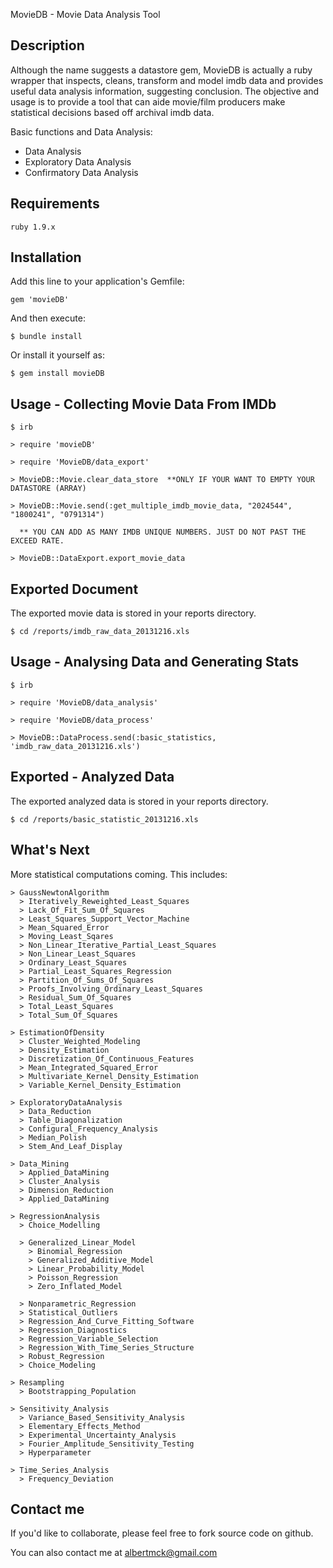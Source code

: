  MovieDB - Movie Data Analysis Tool

## Description

Although the name suggests a datastore gem, MovieDB is actually a ruby wrapper that inspects, cleans, transform and model imdb data and provides useful data analysis information, suggesting conclusion.  The objective and usage is to provide a tool that can aide movie/film producers make statistical decisions based off archival imdb data.

Basic functions and Data Analysis:
* Data Analysis
* Exploratory Data Analysis
* Confirmatory Data Analysis

## Requirements
  
    ruby 1.9.x

## Installation

Add this line to your application's Gemfile:

    gem 'movieDB'

And then execute:

    $ bundle install

Or install it yourself as:

    $ gem install movieDB

## Usage - Collecting Movie Data From IMDb

    $ irb

    > require 'movieDB'
   
    > require 'MovieDB/data_export'

    > MovieDB::Movie.clear_data_store  **ONLY IF YOUR WANT TO EMPTY YOUR DATASTORE (ARRAY)
  
    > MovieDB::Movie.send(:get_multiple_imdb_movie_data, "2024544", "1800241", "0791314")  

      ** YOU CAN ADD AS MANY IMDB UNIQUE NUMBERS. JUST DO NOT PAST THE EXCEED RATE.

    > MovieDB::DataExport.export_movie_data

## Exported Document

The exported movie data is stored in your reports directory.

    $ cd /reports/imdb_raw_data_20131216.xls

## Usage - Analysing Data and Generating Stats

    $ irb

    > require 'MovieDB/data_analysis'

    > require 'MovieDB/data_process'

    > MovieDB::DataProcess.send(:basic_statistics, 'imdb_raw_data_20131216.xls')

## Exported - Analyzed Data 

The exported analyzed data is stored in your reports directory.

    $ cd /reports/basic_statistic_20131216.xls

## What's Next

 More statistical computations coming. This includes:

    > GaussNewtonAlgorithm 
      > Iteratively_Reweighted_Least_Squares 
      > Lack_Of_Fit_Sum_Of_Squares 
      > Least_Squares_Support_Vector_Machine 
      > Mean_Squared_Error 
      > Moving_Least_Sqares 
      > Non_Linear_Iterative_Partial_Least_Squares 
      > Non_Linear_Least_Squares 
      > Ordinary_Least_Squares 
      > Partial_Least_Squares_Regression 
      > Partition_Of_Sums_Of_Squares 
      > Proofs_Involving_Ordinary_Least_Squares 
      > Residual_Sum_Of_Squares 
      > Total_Least_Squares 
      > Total_Sum_Of_Squares 
    
    > EstimationOfDensity
      > Cluster_Weighted_Modeling 
      > Density_Estimation 
      > Discretization_Of_Continuous_Features 
      > Mean_Integrated_Squared_Error 
      > Multivariate_Kernel_Density_Estimation 
      > Variable_Kernel_Density_Estimation 
    
    > ExploratoryDataAnalysis
      > Data_Reduction 
      > Table_Diagonalization 
      > Configural_Frequency_Analysis 
      > Median_Polish 
      > Stem_And_Leaf_Display 
    
    > Data_Mining
      > Applied_DataMining 
      > Cluster_Analysis 
      > Dimension_Reduction 
      > Applied_DataMining 
    
    > RegressionAnalysis
      > Choice_Modelling 

      > Generalized_Linear_Model 
        > Binomial_Regression         
        > Generalized_Additive_Model         
        > Linear_Probability_Model         
        > Poisson_Regression         
        > Zero_Inflated_Model            
      
      > Nonparametric_Regression 
      > Statistical_Outliers 
      > Regression_And_Curve_Fitting_Software 
      > Regression_Diagnostics 
      > Regression_Variable_Selection 
      > Regression_With_Time_Series_Structure 
      > Robust_Regression 
      > Choice_Modeling 
    
    > Resampling
      > Bootstrapping_Population 
    
    > Sensitivity_Analysis
      > Variance_Based_Sensitivity_Analysis 
      > Elementary_Effects_Method 
      > Experimental_Uncertainty_Analysis 
      > Fourier_Amplitude_Sensitivity_Testing 
      > Hyperparameter 
    
    > Time_Series_Analysis
      > Frequency_Deviation 

## Contact me

If you'd like to collaborate, please feel free to fork source code on github. 

You can also contact me at albertmck@gmail.com

     
